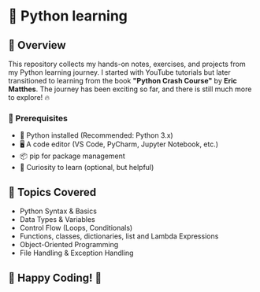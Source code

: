 <h1> 🐍 Python learning </h1>
<h2>📌 Overview</h2>
<p>This repository collects my hands-on notes, exercises, and projects from my Python learning journey. I started with YouTube tutorials but later transitioned to learning from the book <b>"Python Crash Course"</b> by <b>Eric Matthes</b>. The journey has been exciting so far, and there is still much more to explore! 🔥</p>
<h3>🔧 Prerequisites</h3>
<ul>
    <li>🐍 Python installed (Recommended: Python 3.x)</li>
    <li>🖥 A code editor (VS Code, PyCharm, Jupyter Notebook, etc.)</li>
    <li>📦 pip for package management</li>
    <li>📝 Curiosity to learn (optional, but helpful)</li>
</ul>
<h2>🎯 Topics Covered</h2>
<ul>
    <li>Python Syntax & Basics</li>
    <li>Data Types & Variables</li>
    <li>Control Flow (Loops, Conditionals)</li>
    <li>Functions, classes, dictionaries, list and Lambda Expressions</li>
    <li>Object-Oriented Programming</li>
    <li>File Handling & Exception Handling</li>
</ul>

<h2>🎉 Happy Coding! 🚀</h2>
